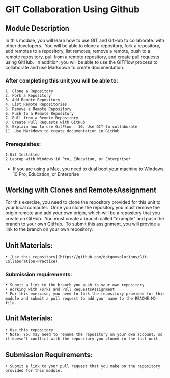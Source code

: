 # GIT Collaboration Using Github 
## Module Description
In this module, you will learn how to use GIT and GitHub to collaborate. with other developers.  You will be able to clone a repository, fork a repository, add remotes to a repository, list remotes, remove a remote, push to a remote repository, pull from a remote repository, and create pull requests using GitHub.  In addition, you will be able to use the GITFlow process to collaborate and use Markdown to create documentation. 

### After completing this unit you will be able to:

	1. Clone a Repository
	2. Fork a Repository
	3. Add Remote Repository
	4. List Remote Repositories
	5. Remove a Remote Repository
	6. Push to a Remote Repository
	7. Pull from a Remote Repository
	8. Create Pull Requests with GitHub
	9. Explain how to use GitFlow 	10. Use GIT to collaborate
	11. Use Markdown to create documentation in GitHub

### Prerequisites:

	1.Git Installed
	2.Laptop with Windows 10 Pro, Education, or Enterprise* 
* If you are using a Mac, you need to dual boot your machine to Windows 10 Pro, Education, or Enterprise

## Working with Clones and RemotesAssignment
For this exercise, you need to clone the repository provided for this unit to your local computer.  Once you clone the repository you must remove the origin remote and add your own origin, which will be a repository that you create on GitHub.  You must create a branch called "example" and push the branch to your own GitHub.  To submit this assignment, you will provide a link to the branch on your own repository.

## Unit Materials:
	• [Use this repository](https://github.com/dotgovsolutions/Git-Collaboration-Practice)
### Submission requirements:
	• Submit a link to the branch you push to your own repository 
	• Working with Forks and Pull RequestsAssignment
	* For this exercise, you need to fork the repository provided for this module and submit a pull request to add your name to the README.MD file.
##  Unit Materials:
	• Use this repository
	* Note: You may need to rename the repository on your own account, so it doesn't conflict with the repository you cloned in the last unit
## Submission Requirements:
	• Submit a link to your pull request that you make on the repository provided for this module.
